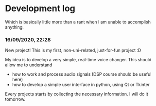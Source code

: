 # Development log
Which is basically little more than a rant when I am unable to accomplish
anything.

### 16/09/2020, 22:28
New project! This is my first, non-uni-related, just-for-fun project :D

My idea is to develop a very simple, real-time voice changer. This should
allow me to understand 
- how to work and process audio signals (DSP course should be useful here)
- how to develop a simple user interface in python, using Qt or Tkinter 

Every projects starts by collecting the necessary information. 
I will do it tomorrow.